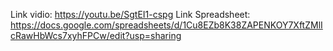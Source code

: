 Link vidio: https://youtu.be/SgtEI1-cspg
Link Spreadsheet: https://docs.google.com/spreadsheets/d/1Cu8EZb8K38ZAPENKOY7XftZMlIcRawHbWcs7xyhFPCw/edit?usp=sharing
